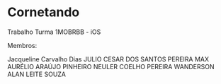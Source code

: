 # Cornetando
Trabalho Turma 1MOBRBB - iOS

Membros:

  Jacqueline Carvalho Dias
  JULIO CESAR DOS SANTOS PEREIRA
  MAX AURÉLIO ARAÚJO PINHEIRO
  NEULER COELHO PEREIRA
  WANDERSON ALAN LEITE SOUZA
